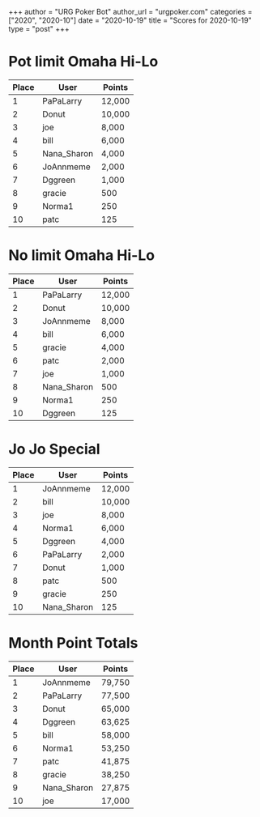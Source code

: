 +++
author = "URG Poker Bot"
author_url = "urgpoker.com"
categories = ["2020", "2020-10"]
date = "2020-10-19"
title = "Scores for 2020-10-19"
type = "post"
+++
# Pot limit Omaha Hi-Lo

| Place | User | Points |
|-------|------|--------|
| 1 | PaPaLarry | 12,000 |
| 2 | Donut | 10,000 |
| 3 | joe | 8,000 |
| 4 | bill | 6,000 |
| 5 | Nana_Sharon | 4,000 |
| 6 | JoAnnmeme | 2,000 |
| 7 | Dggreen | 1,000 |
| 8 | gracie | 500 |
| 9 | Norma1 | 250 |
| 10 | patc | 125 |

# No limit Omaha Hi-Lo

| Place | User | Points |
|-------|------|--------|
| 1 | PaPaLarry | 12,000 |
| 2 | Donut | 10,000 |
| 3 | JoAnnmeme | 8,000 |
| 4 | bill | 6,000 |
| 5 | gracie | 4,000 |
| 6 | patc | 2,000 |
| 7 | joe | 1,000 |
| 8 | Nana_Sharon | 500 |
| 9 | Norma1 | 250 |
| 10 | Dggreen | 125 |

# Jo Jo Special

| Place | User | Points |
|-------|------|--------|
| 1 | JoAnnmeme | 12,000 |
| 2 | bill | 10,000 |
| 3 | joe | 8,000 |
| 4 | Norma1 | 6,000 |
| 5 | Dggreen | 4,000 |
| 6 | PaPaLarry | 2,000 |
| 7 | Donut | 1,000 |
| 8 | patc | 500 |
| 9 | gracie | 250 |
| 10 | Nana_Sharon | 125 |

# Month Point Totals

| Place | User | Points |
|-------|------|--------|
| 1 | JoAnnmeme | 79,750 |
| 2 | PaPaLarry | 77,500 |
| 3 | Donut | 65,000 |
| 4 | Dggreen | 63,625 |
| 5 | bill | 58,000 |
| 6 | Norma1 | 53,250 |
| 7 | patc | 41,875 |
| 8 | gracie | 38,250 |
| 9 | Nana_Sharon | 27,875 |
| 10 | joe | 17,000 |
